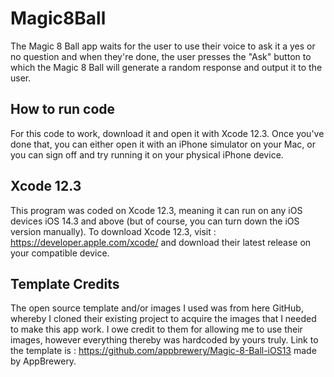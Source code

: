 # Magic8Ball
The Magic 8 Ball app waits for the user to use their voice to ask it a yes or no question and when they're done, the user presses the "Ask" button to which the Magic 8 Ball will generate a random response and output it to the user.

## How to run code
For this code to work, download it and open it with Xcode 12.3. Once you've done that, you can either open it with an iPhone simulator on your Mac, or you can sign off
and try running it on your physical iPhone device. 

## Xcode 12.3
This program was coded on Xcode 12.3, meaning it can run on any iOS devices iOS 14.3 and above (but of course, you can turn down the iOS version manually).
To download Xcode 12.3, visit : https://developer.apple.com/xcode/ and download their latest release on your compatible device.

## Template Credits
The open source template and/or images I used was from here GitHub, whereby I cloned their existing project to acquire the images that I needed to make this app
work. I owe credit to them for allowing me to use their images, however everything thereby was hardcoded by yours truly. Link to the template is : https://github.com/appbrewery/Magic-8-Ball-iOS13 made by AppBrewery.


